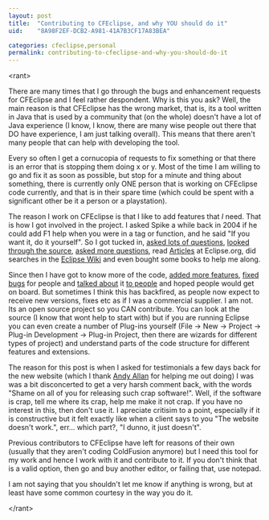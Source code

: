 ```yaml
---
layout: post
title:  "Contributing to CFEclipse, and why YOU should do it"
uid:	"8A98F2EF-DCB2-A981-41A7B3CF17A83BEA"

categories: cfeclipse,personal
permalink: contributing-to-cfeclipse-and-why-you-should-do-it
---
```

&lt;rant&gt;

There are many times that I go through the bugs and enhancement requests for CFEclipse and I feel rather despondent. Why is this you ask? Well, the main reason is that CFEclipse has the wrong market, that is, its a tool written in Java that is used by a community that (on the whole) doesn't have a lot of Java experience (I know, I know, there are many wise people out there that DO have experience, I am just talking overall). This means that there aren't many people that can help with developing the tool. 

Every so often I get a cornucopia of requests to fix something or that there is an error that is stopping them doing x or y. Most of the time I am willing to go and fix it as soon as possible, but stop for a minute and thing about something, there is currently only ONE person that is working on CFEclipse code currently, and that is in their spare time (which could be spent with a significant other be it a person or a playstation).

The reason I work on CFEclipse is that I like to add features that *I* need. That is how I got involved in the project. I asked Spike a while back in 2004 if he could add F1 help when you were in a tag or function, and he said "If you want it, do it yourself". So I got tucked in, <a href="mailto:cfeclipse-contrib@topica.com">asked lots of questions</a>, <a href="http://trac.cfeclipse.org/cfeclipse/browser/branches/1.3-dev">looked through the source</a>, <a href="mailto:users@cfeclipse.tigris.org">asked more questions</a>, read <a href="http://www.eclipse.org/articles/">Articles</a> at Eclipse.org, did searches in the <a href="http://wiki.eclipse.org/index.php/Main_Page">Eclipse Wiki</a> and even bought some books to help me along.

Since then I have got to know more of the code, <a href="http://trac.cfeclipse.org/cfeclipse/query?status=closed&type=enhancement&order=priority">added more features</a>, <a href="http://trac.cfeclipse.org/cfeclipse/query?status=closed&type=defect&order=priority">fixed bugs</a> for people and <a href="http://www.ukcfug.org">talked about</a> it <a href="http://www.cfunited.com/">to people</a> and hoped people would get on board. But sometimes I think this has backfired, as people now expect to receive new versions, fixes etc as if I was a commercial supplier. I am not. Its an open source project so you CAN contribute. You can look at the source (I know that wont help to start with) but if you are running Eclipse you can even create a number of Plug-ins yourself (File -> New -> Project -> Plug-in Development -> Plug-in Project, then there are wizards for different types of project) and understand parts of the code structure for different features and extensions.

The reason for this post is when I asked for testimonials a few days back for the new website (which I thank <a href="http://www.creative-restraint.co.uk/blog/index.cfm">Andy Allan</a> for helping me out doing) I was was a bit disconcerted to get a very harsh comment back, with the words "Shame on all of you for releasing such crap software!".  Well, if the software is crap, tell me where its crap, help me make it not crap. If you have no interest in this, then don't use it. I apreciate critisim to a point, especially if it is constructive but it felt exactly like when a client says to you "The website doesn't work.", err... which part?, "I dunno, it just doesn't".

Previous contributors to CFEclipse have left for reasons of their own (usually that they aren't coding ColdFusion anymore) but I need this tool for my work and hence I work with it and contribute to it. If you don't think that is a valid option, then go and buy another editor, or failing that, use notepad.

I am not saying that you shouldn't let me know if anything is wrong, but at least have some common courtesy in the way you do it.



&lt;/rant&gt;